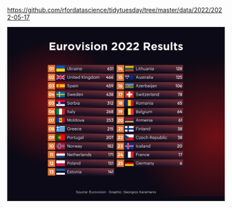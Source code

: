 https://github.com/rfordatascience/tidytuesday/tree/master/data/2022/2022-05-17

![](plots/eurovision.png)
